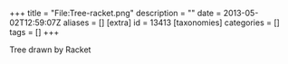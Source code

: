+++
title = "File:Tree-racket.png"
description = ""
date = 2013-05-02T12:59:07Z
aliases = []
[extra]
id = 13413
[taxonomies]
categories = []
tags = []
+++

Tree drawn by Racket
